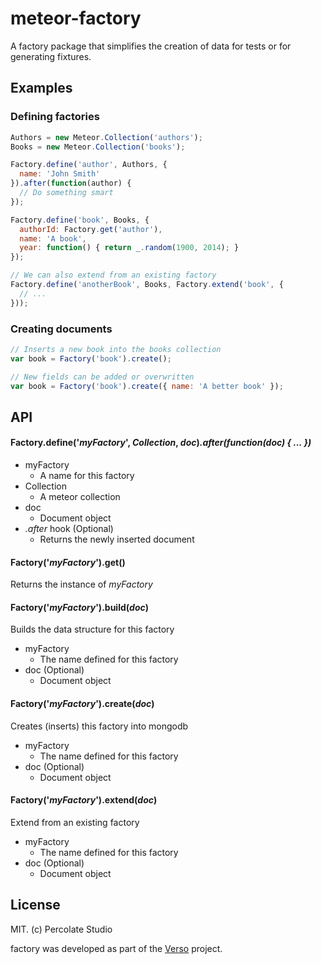 # meteor-factory

A factory package that simplifies the creation of data for tests or for generating fixtures.

## Examples

### Defining factories

```javascript
Authors = new Meteor.Collection('authors');
Books = new Meteor.Collection('books');

Factory.define('author', Authors, {
  name: 'John Smith'
}).after(function(author) {
  // Do something smart
});

Factory.define('book', Books, {
  authorId: Factory.get('author'),
  name: 'A book',
  year: function() { return _.random(1900, 2014); }
});

// We can also extend from an existing factory
Factory.define('anotherBook', Books, Factory.extend('book', {
  // ...
}));
```

### Creating documents

```javascript
// Inserts a new book into the books collection
var book = Factory('book').create();

// New fields can be added or overwritten
var book = Factory('book').create({ name: 'A better book' });
```

## API

#### Factory.define('*myFactory*', *Collection*, *doc*)*.after(function(doc) { ... })*

- myFactory
  - A name for this factory
- Collection
  - A meteor collection
- doc
  - Document object
- *.after* hook (Optional)
  - Returns the newly inserted document

#### Factory('*myFactory*').get()

Returns the instance of *myFactory*

#### Factory('*myFactory*').build(*doc*)

Builds the data structure for this factory

- myFactory
  - The name defined for this factory
- doc (Optional)
  - Document object

#### Factory('*myFactory*').create(*doc*)

Creates (inserts) this factory into mongodb

- myFactory
  - The name defined for this factory
- doc (Optional)
  - Document object

#### Factory('*myFactory*').extend(*doc*)

Extend from an existing factory

- myFactory
  - The name defined for this factory
- doc (Optional)
  - Document object

## License 

MIT. (c) Percolate Studio

factory was developed as part of the [Verso](http://versoapp.com) project.
